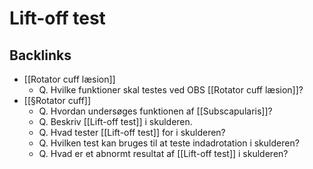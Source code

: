 # Lift-off test

## Backlinks
* [[Rotator cuff læsion]]
	* Q. Hvilke funktioner skal testes ved OBS [[Rotator cuff læsion]]?
* [[§Rotator cuff]]
	* Q. Hvordan undersøges funktionen af [[Subscapularis]]?
	* Q. Beskriv [[Lift-off test]] i skulderen.
	* Q. Hvad tester [[Lift-off test]] for i skulderen?
	* Q. Hvilken test kan bruges til at teste indadrotation i skulderen?
	* Q. Hvad er et abnormt resultat af [[Lift-off test]] i skulderen?

<!-- {BearID:0414EF2F-45EA-4D26-8623-4039173B56C9-9395-000025507BEC7EC7} -->
